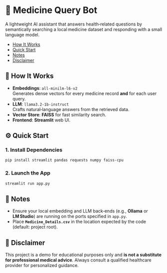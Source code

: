 # 💊 Medicine Query Bot

A lightweight AI assistant that answers health‑related questions by semantically searching a local medicine dataset and responding with a small language model.

<!-- Table of Contents -->
- [How It Works](#how-it-works)
- [Quick Start](#quick-start)
- [Notes](#notes)
- [Disclaimer](#disclaimer)

## 🧠 How It Works

- **Embeddings**: `all‑minilm‑l6‑v2`  
  Generates dense vectors for every medicine record **and** for each user query.
- **LLM**: `llama3.2‑1b‑instruct`  
  Crafts natural‑language answers from the retrieved data.
- **Vector Store**: **FAISS** for fast similarity search.
- **Frontend**: **Streamlit** web UI.

## ⚙️ Quick Start

### 1. Install Dependencies

```bash
pip install streamlit pandas requests numpy faiss-cpu
```

### 2. Launch the App

```bash
streamlit run app.py
```

## 📌 Notes

- Ensure your local embedding and LLM back‑ends (e.g., **Ollama** or **LM Studio**) are running on the ports specified in `app.py`.
- Place **`Medicine_Details.csv`** in the location expected by the code (default: project root).

## 🛑 Disclaimer

This project is a demo for educational purposes only and **is not a substitute for professional medical advice**. Always consult a qualified healthcare provider for personalized guidance.

